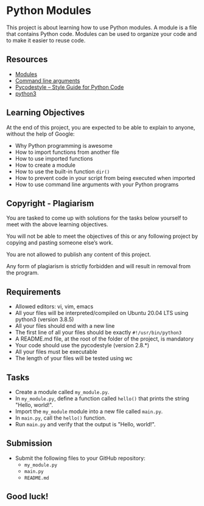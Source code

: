 # Python Modules

This project is about learning how to use Python modules. A module is a file that contains Python code. Modules can be used to organize your code and to make it easier to reuse code.

## Resources

* [Modules](https://docs.python.org/3/tutorial/modules.html)
* [Command line arguments](https://docs.python.org/3/library/argparse.html)
* [Pycodestyle – Style Guide for Python Code](https://pycodestyle.readthedocs.io/en/latest/)
* [python3](https://manpages.debian.org/stretch/python3/python3.10.html)

## Learning Objectives

At the end of this project, you are expected to be able to explain to anyone, without the help of Google:

* Why Python programming is awesome
* How to import functions from another file
* How to use imported functions
* How to create a module
* How to use the built-in function `dir()`
* How to prevent code in your script from being executed when imported
* How to use command line arguments with your Python programs

## Copyright - Plagiarism

You are tasked to come up with solutions for the tasks below yourself to meet with the above learning objectives.

You will not be able to meet the objectives of this or any following project by copying and pasting someone else’s work.

You are not allowed to publish any content of this project.

Any form of plagiarism is strictly forbidden and will result in removal from the program.

## Requirements

* Allowed editors: vi, vim, emacs
* All your files will be interpreted/compiled on Ubuntu 20.04 LTS using python3 (version 3.8.5)
* All your files should end with a new line
* The first line of all your files should be exactly `#!/usr/bin/python3`
* A README.md file, at the root of the folder of the project, is mandatory
* Your code should use the pycodestyle (version 2.8.*)
* All your files must be executable
* The length of your files will be tested using wc

## Tasks

* Create a module called `my_module.py`.
* In `my_module.py`, define a function called `hello()` that prints the string "Hello, world!".
* Import the `my_module` module into a new file called `main.py`.
* In `main.py`, call the `hello()` function.
* Run `main.py` and verify that the output is "Hello, world!".

## Submission

* Submit the following files to your GitHub repository:
    * `my_module.py`
    * `main.py`
    * `README.md`

## Good luck!

